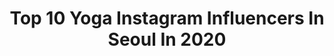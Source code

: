 ---
title: Top 10 Yoga Instagram Influencers In Seoul In 2020
description: >-
  Find top yoga Instagram influencers in Seoul in 2020. Most popular hashtags: #seoul #yoga #korea #seoultravel.
platform: Instagram
profiles:
  - username: "hluna.fitness"
    fullname: >-
      홍주연 🖤 洪周演
    location: "South Korea"
    followers: 39186
    engagement: 174
    commentsToLikes: 0.019104
    id: ckap3i1rb32w30i789x6ey0pf
    verified: true
    hashtags: "#hluna, #fanta, #itsfuntimefanta, #bodycheck"
  - username: "yaroslava_doroganova"
    fullname: >-
      yaroslava💜doroganova
    location: "South Korea"
    followers: 5092
    engagement: 567
    commentsToLikes: 0.040487
    id: ckaoyxbspjfvx0i78sb4y1t5d
    verified: false
    hashtags: "#koreanstyle, #puntahouse, #quarantinemood, #seoul"
  - username: "lemon.vibe"
    fullname: >-
      Lemon vibes only
    location: "South Korea"
    followers: 8318
    engagement: 649
    commentsToLikes: 0.058118
    id: ck6uidsf6ehy10j71jxshguv9
    verified: false
    hashtags: "#toktok, #pancho, #k2, #ad"
  - username: "kyurin.gram"
    fullname: >-
      kyurin diary *･☪︎·̩͙
    location: "South Korea"
    followers: 24589
    engagement: 464
    commentsToLikes: 0.098180
    id: ck8wgnmb4hpji0j78qphedsf8
    verified: false
    hashtags: "#mangacosplay, #animefan, #korea, #workoutfit"
  - username: "yeo_dong_gu"
    fullname: >-
      여동구 (TAO YOGA)
    location: "South Korea"
    followers: 7812
    engagement: 520
    commentsToLikes: 0.022210
    id: ckapa66y7uvpp0i78vowvdfai
    verified: false
    hashtags: "#urdhvadhanurasana, #urdvamukhasvanasana, #himalaya, #himalayavinyasa"
  - username: "haadiya90"
    fullname: >-
      #요가강사 하디야
    location: "South Korea"
    followers: 5522
    engagement: 1938
    commentsToLikes: 0.041751
    id: ckaowdxc88id90i78qif9ud3i
    verified: false
    hashtags: "#yogainstructor, #natarajasana, #gopromax, #earlypick"
  - username: "2so_k"
    fullname: >-
      소리쌤ღ
    location: "South Korea"
    followers: 128618
    engagement: 144
    commentsToLikes: 0.017387
    id: ck0u674vt12it0i19umkvwg62
    verified: false
    hashtags: "#huit, #dorosibeach, #huit8"
  - username: "yuju_connect"
    fullname: >-
      YOGA Instructor Lee Yuju
    location: "South Korea"
    followers: 52981
    engagement: 168
    commentsToLikes: 0.015896
    id: ck5zjwcnridmf0i14b6ojtkki
    verified: false
    hashtags: "#meditation, #10, #dano, #wearittoheart"
  - username: "yaroslava_doroganova"
    fullname: >-
      yaroslava💜doroganova
    location: "South Korea"
    followers: 5092
    engagement: 567
    commentsToLikes: 0.040487
    id: ckaoyxbspjfvx0i78sb4y1t5d
    verified: false
    hashtags: "#koreanstyle, #puntahouse, #quarantinemood, #seoul"
  - username: "kathy0805"
    fullname: >-
      
    location: "South Korea"
    followers: 245680
    engagement: 121
    commentsToLikes: 0.022016
    id: ck134i171wiu70i195xjz63fw
    verified: false
    hashtags: "#175, #reuse, #tofu, #bohemianislandspring2020"
---